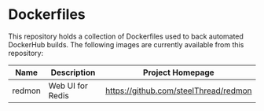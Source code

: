 # Dockerfiles

This repository holds a collection of Dockerfiles used to back automated DockerHub builds.  The following images are currently available from this repository:


| Name  | Description | Project Homepage |
| ----  | ----------- | ---------------- |
| redmon| Web UI for Redis | https://github.com/steelThread/redmon |
